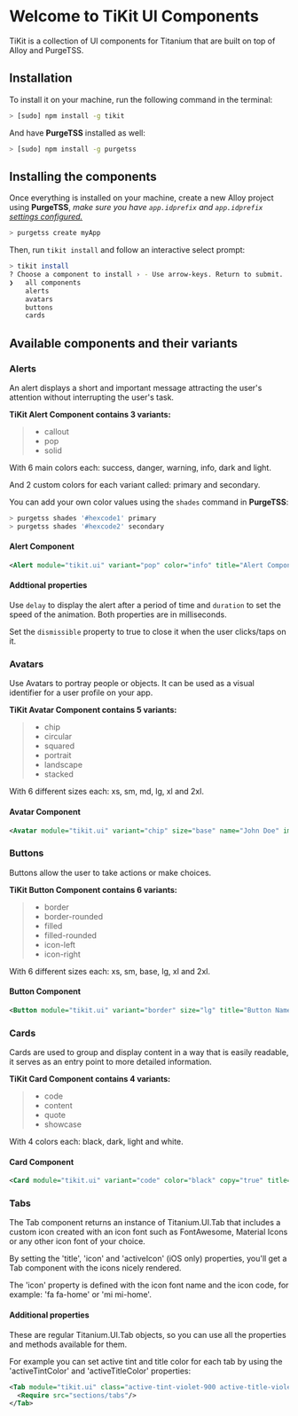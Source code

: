 # Welcome to TiKit UI Components
TiKit is a collection of UI components for Titanium that are built on top of Alloy and PurgeTSS.

## Installation
To install it on your machine, run the following command in the terminal:

```bash
> [sudo] npm install -g tikit
```

And have **PurgeTSS** installed as well:

```bash
> [sudo] npm install -g purgetss
```

## Installing the components
Once everything is installed on your machine, create a new Alloy project using **PurgeTSS**, *make sure you have `app.idprefix` and `app.idprefix` [settings configured.](https://purgetss.com/docs/commands#requirments)*

```bash
> purgetss create myApp
```

Then, run `tikit install` and follow an interactive select prompt:

```bash
> tikit install
? Choose a component to install › - Use arrow-keys. Return to submit.
❯   all components
    alerts
    avatars
    buttons
    cards
```

## Available components and their variants

### Alerts
An alert displays a short and important message attracting the user's attention without interrupting the user's task.

**TiKit Alert Component contains 3 variants:**
> - callout
> - pop
> - solid

With 6 main colors each: success, danger, warning, info, dark and light.

And 2 custom colors for each variant called: primary and secondary.

You can add your own color values using the `shades` command in **PurgeTSS**:

```bash
> purgetss shades '#hexcode1' primary
> purgetss shades '#hexcode2' secondary
```

#### Alert Component
```xml
<Alert module="tikit.ui" variant="pop" color="info" title="Alert Component" text="Lorem ipsum dolor sit..."/>
```

#### Addtional properties
Use `delay` to display the alert after a period of time and `duration` to set the speed of the animation. Both properties are in milliseconds.

Set the `dismissible` property to true to close it when the user clicks/taps on it.

### Avatars
Use Avatars to portray people or objects. It can be used as a visual identifier for a user profile on your app.

**TiKit Avatar Component contains 5 variants:**
> - chip
> - circular
> - squared
> - portrait
> - landscape
> - stacked

With 6 different sizes each: xs, sm, md, lg, xl and 2xl.

#### Avatar Component
```xml
<Avatar module="tikit.ui" variant="chip" size="base" name="John Doe" image="link-to-image.jpg"/>
```

### Buttons
Buttons allow the user to take actions or make choices.

**TiKit Button Component contains 6 variants:**
> - border
> - border-rounded
> - filled
> - filled-rounded
> - icon-left
> - icon-right

With 6 different sizes each: xs, sm, base, lg, xl and 2xl.

#### Button Component
```xml
<Button module="tikit.ui" variant="border" size="lg" title="Button Name" />
```

### Cards
Cards are used to group and display content in a way that is easily readable, it serves as an entry point to more detailed information.

**TiKit Card Component contains 4 variants:**
> - code
> - content
> - quote
> - showcase

With 4 colors each: black, dark, light and white.

#### Card Component
```xml
<Card module="tikit.ui" variant="code" color="black" copy="true" title="Card Title" text="Some code or text to display!"/>
```

### Tabs
The Tab component returns an instance of Titanium.UI.Tab that includes a custom icon created with an icon font such as FontAwesome, Material Icons or any other icon font of your choice.

By setting the 'title', 'icon' and 'activeIcon' (iOS only) properties, you'll get a Tab component with the icons nicely rendered.

The 'icon' property is defined with the icon font name and the icon code, for example: 'fa fa-home' or 'mi mi-home'.

#### Additional properties
These are regular Titanium.UI.Tab objects, so you can use all the properties and methods available for them.

For example you can set active tint and title color for each tab by using the 'activeTintColor' and 'activeTitleColor' properties:

```xml
<Tab module="tikit.ui" class="active-tint-violet-900 active-title-violet-900" title="Tabs" icon="mio mi-security_update_good text-3xl" activeIcon="mit mi-security_update_good text-3xl">
  <Require src="sections/tabs"/>
</Tab>
```
